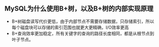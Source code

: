 ## MySQL为什么使用B+树，以及B+树的内部实现原理

* B+树磁盘读写代价更低，由于内部节点不需要存储数据，只存储索引，所以每个磁盘块可以存储的索引范围也就更大更精确，I/O效率更高
* B+查询效率更加稳定，所有关键字的查询的路径长度相同，都是从根节点到叶子节点。
